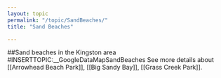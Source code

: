 ```yaml
---
layout: topic
permalink: "/topic/SandBeaches/"
title: "Sand Beaches"

---
```


##Sand beaches in the Kingston area
#INSERTTOPIC:__GoogleDataMapSandBeaches
See more details about [[Arrowhead Beach Park]], [[Big Sandy Bay]], [[Grass Creek Park]].

